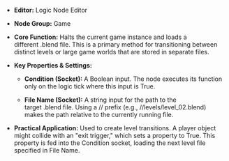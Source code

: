 - **Editor:** Logic Node Editor
    
- **Node Group:** Game
    
- **Core Function:** Halts the current game instance and loads a different .blend file. This is a primary method for transitioning between distinct levels or large game worlds that are stored in separate files.
    
- **Key Properties & Settings:**
    
    - **Condition (Socket):** A Boolean input. The node executes its function only on the logic tick where this input is True.
        
    - **File Name (Socket):** A string input for the path to the target .blend file. Using a // prefix (e.g., //levels/level_02.blend) makes the path relative to the currently running file.
        
- **Practical Application:** Used to create level transitions. A player object might collide with an "exit trigger," which sets a property to True. This property is fed into the Condition socket, loading the next level file specified in File Name.